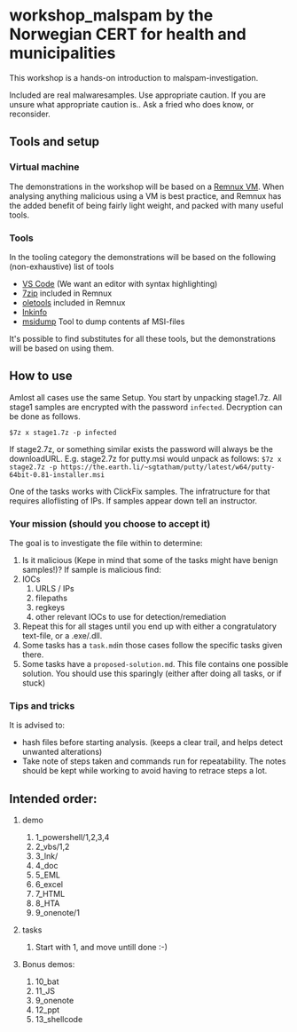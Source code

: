 # workshop_malspam by the Norwegian CERT for health and municipalities

This workshop is a hands-on introduction to malspam-investigation.

Included are real malwaresamples. Use appropriate caution. If you are unsure what appropriate caution is.. Ask a fried who does know, or reconsider.

## Tools and setup

### Virtual machine
The demonstrations in the workshop will be based on a [Remnux VM](https://remnux.org/). When analysing anything malicious using a VM is best practice, and Remnux has the added benefit of being fairly light weight, and packed with many useful tools.

### Tools
In the tooling category the demonstrations will be based on the following (non-exhaustive) list of tools
- [VS Code](https://code.visualstudio.com/) (We want an editor with syntax highlighting)
- [7zip](https://www.7-zip.org/) included in Remnux
- [oletools](https://github.com/decalage2/oletools) included in Remnux
- [lnkinfo](https://github.com/libyal/liblnk/blob/main/lnktools/lnkinfo.c)
- [msidump](https://github.com/mgeeky/msidump) Tool to dump contents af MSI-files

It's possible to find substitutes for all these tools, but the demonstrations will be based on using them.
  
## How to use

Amlost all cases use the same Setup. You start by unpacking stage1.7z. All stage1 samples are encrypted with the password `infected`.
Decryption can be done as follows.
```
$7z x stage1.7z -p infected

```
If stage2.7z, or something similar exists the password will always be the downloadURL.
E.g. stage2.7z for putty.msi would unpack as follows:
```$7z x stage2.7z -p https://the.earth.li/~sgtatham/putty/latest/w64/putty-64bit-0.81-installer.msi```

One of the tasks works with ClickFix samples. The infratructure for that requires alloflisting of IPs. If samples appear down tell an instructor.

### Your mission (should you choose to accept it)

The goal is to investigate the file within to determine:
1. Is it malicious (Kepe in mind that some of the tasks might have benign samples!)?
If sample is malicious find:
1. IOCs
    1. URLS / IPs
    2. filepaths
    3. regkeys
    4. other relevant IOCs to use for detection/remediation
2. Repeat this for all stages until you end up with either a congratulatory text-file, or a .exe/.dll.
3. Some tasks has a `task.md`in those cases follow the specific tasks given there.
4. Some tasks have a `proposed-solution.md`. This file contains one possible solution. You should use this sparingly (either after doing all tasks, or if stuck)

### Tips and tricks

It is advised to:
- hash files before starting analysis. (keeps a clear trail, and helps detect unwanted alterations)
- Take note of steps taken and commands run for repeatability. The notes should be kept while working to avoid having to retrace steps a lot.


## Intended order:
1. demo
    1. 1_powershell/1,2,3,4 
    2. 2_vbs/1,2
    3. 3_lnk/
    4. 4_doc
    5. 5_EML
    5. 6_excel
    7. 7_HTML
    6. 8_HTA
    7. 9_onenote/1

2. tasks
    1. Start with 1, and move untill done :-) 

3. Bonus demos:
    1. 10_bat
    2. 11_JS
    3. 9_onenote
    4. 12_ppt
    5. 13_shellcode
